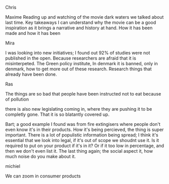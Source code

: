 Chris 


Maxime
Reading up and watching of the movie dark waters we talked about last time. Key takeaways I can understand why the movie can be a good inspiration as it brings a narrative and history at hand. How it has been made and how it has been 

Mira

I was looking into new initiatives; 
I found out 92% of studies were not published in the open. Because researchers are afraid that it is misinterpeted.
The Green policy institute, 
In denmark it is banned, only in denmark, how to get more out of these research. Research things that already have been done. 

Ras

The things are so bad that people have been instructed not to eat because of pollution

there is also new legislating coming in, where they are pushing it to be completly gone.
That it is so blatantly covered up. 

Bart;
a good example I found was from fire extingisers where people don't even know it's in their products.
How it's being percieved, the thing is super important. 
There is a lot of populistic information being spread; I think it's essential that we look into legal, if it's out of scope we shoudnt use it.
Is it required to put on your product if it's in it?
Or if it too low in percentage, and then we don't even list it.
The last thing again; the social aspect it, how much noise do you make about it. 


michiel

We can zoom in consumer products
<!--stackedit_data:
eyJoaXN0b3J5IjpbMTA2OTYxMjE3LC01Njk2NzUxMzBdfQ==
-->